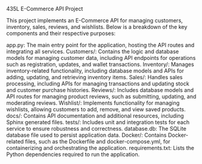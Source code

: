 435L E-Commerce API Project

This project implements an E-Commerce API for managing customers, inventory, sales, reviews, and wishlists. Below is a breakdown of the key components and their respective purposes:

app.py: The main entry point for the application, hosting the API routes and integrating all services.
Customers/: Contains the logic and database models for managing customer data, including API endpoints for operations such as registration, updates, and wallet transactions.
Inventory/: Manages inventory-related functionality, including database models and APIs for adding, updating, and retrieving inventory items.
Sales/: Handles sales processing, including APIs for managing transactions and updating stock and customer purchase histories.
Reviews/: Includes database models and API routes for managing product reviews, such as submitting, updating, and moderating reviews.
Wishlist/: Implements functionality for managing wishlists, allowing customers to add, remove, and view saved products.
docs/: Contains API documentation and additional resources, including Sphinx generated files.
tests/: Includes unit and integration tests for each service to ensure robustness and correctness.
database.db: The SQLite database file used to persist application data.
Docker/: Contains Docker-related files, such as the Dockerfile and docker-compose.yml, for containerizing and orchestrating the application.
requirements.txt: Lists the Python dependencies required to run the application.
